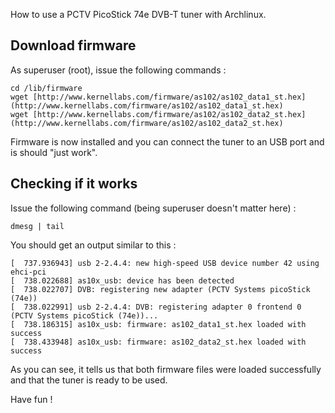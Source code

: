 How to use a PCTV PicoStick 74e DVB-T tuner with Archlinux.

## Download firmware

As superuser (root), issue the following commands :

```
cd /lib/firmware
wget [http://www.kernellabs.com/firmware/as102/as102_data1_st.hex](http://www.kernellabs.com/firmware/as102/as102_data1_st.hex)
wget [http://www.kernellabs.com/firmware/as102/as102_data2_st.hex](http://www.kernellabs.com/firmware/as102/as102_data2_st.hex)

```

Firmware is now installed and you can connect the tuner to an USB port and is should "just work".

## Checking if it works

Issue the following command (being superuser doesn't matter here) :

```
dmesg | tail

```

You should get an output similar to this :

```
[  737.936943] usb 2-2.4.4: new high-speed USB device number 42 using ehci-pci
[  738.022688] as10x_usb: device has been detected
[  738.022707] DVB: registering new adapter (PCTV Systems picoStick (74e))
[  738.022991] usb 2-2.4.4: DVB: registering adapter 0 frontend 0 (PCTV Systems picoStick (74e))...
[  738.186315] as10x_usb: firmware: as102_data1_st.hex loaded with success
[  738.433948] as10x_usb: firmware: as102_data2_st.hex loaded with success

```

As you can see, it tells us that both firmware files were loaded successfully and that the tuner is ready to be used.

Have fun !